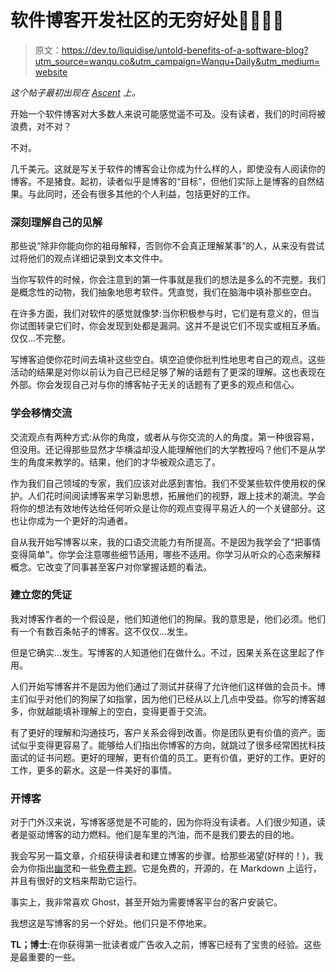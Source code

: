 # 软件博客开发社区的无穷好处👩‍💻👨‍💻

> 原文：<https://dev.to/liquidise/untold-benefits-of-a-software-blog?utm_source=wanqu.co&utm_campaign=Wanqu+Daily&utm_medium=website>

*这个帖子最初出现在 [Ascent](https://blog.benroux.me/untold-benefits-of-a-software-blog/) 上。*

开始一个软件博客对大多数人来说可能感觉遥不可及。没有读者，我们的时间将被浪费，对不对？

不对。

几千美元。这就是写关于软件的博客会让你成为什么样的人，即使没有人阅读你的博客。不是猪食。起初，读者似乎是博客的“目标”，但他们实际上是博客的自然结果。与此同时，还会有很多其他的个人利益，包括更好的工作。

### [](#deeply-understand-your-own-opinions)深刻理解自己的见解

那些说“除非你能向你的祖母解释，否则你不会真正理解某事”的人，从来没有尝试过将他们的观点详细记录到文本文件中。

当你写软件的时候，你会注意到的第一件事就是我们的想法是多么的不完整。我们是概念性的动物，我们抽象地思考软件。凭直觉，我们在脑海中填补那些空白。

在许多方面，我们对软件的感觉就像梦:当你积极参与时，它们是有意义的，但当你试图转录它们时，你会发现到处都是漏洞。这并不是说它们不现实或相互矛盾。仅仅...不完整。

写博客迫使你花时间去填补这些空白。填空迫使你批判性地思考自己的观点。这些活动的结果是对你以前认为自己已经足够了解的话题有了更深的理解。这也表现在外部。你会发现自己对与你的博客帖子无关的话题有了更多的观点和信心。

### [](#learn-to-communicate-empathetically)学会移情交流

交流观点有两种方式:从你的角度，或者从与你交流的人的角度。第一种很容易，但没用。还记得那些显然才华横溢却没人能理解他们的大学教授吗？他们不是从学生的角度来教学的。结果，他们的才华被观众遗忘了。

作为我们自己领域的专家，我们应该对此感到害怕。我们不受某些软件使用权的保护。人们花时间阅读博客来学习新思想，拓展他们的视野，跟上技术的潮流。学会将你的想法有效地传达给任何听众是让你的观点变得平易近人的一个关键部分。这也让你成为一个更好的沟通者。

自从我开始写博客以来，我的口语交流能力有所提高。不是因为我学会了“把事情变得简单”。你学会注意哪些细节适用，哪些不适用。你学习从听众的心态来解释概念。它改变了同事甚至客户对你掌握话题的看法。

### [](#build-your-credentials)建立您的凭证

我对博客作者的一个假设是，他们知道他们的狗屎。我的意思是，他们必须。他们有一个有数百条帖子的博客。这不仅仅...发生。

但是它确实...发生。写博客的人知道他们在做什么。不过，因果关系在这里起了作用。

人们开始写博客并不是因为他们通过了测试并获得了允许他们这样做的会员卡。博主们似乎对他们的狗屎了如指掌，因为他们已经从以上几点中受益。你写的博客越多，你就越能填补理解上的空白，变得更善于交流。

有了更好的理解和沟通技巧，客户关系会得到改善。你是团队更有价值的资产。面试似乎变得更容易了。能够给人们指出你博客的方向，就跳过了很多经常困扰科技面试的证书问题。更好的理解，更有价值的员工。更有价值，更好的工作。更好的工作，更多的薪水。这是一件美好的事情。

### [](#starting-a-blog)开博客

对于门外汉来说，写博客感觉是不可能的，因为你将没有读者。人们很少知道，读者是驱动博客的动力燃料。他们是车里的汽油，而不是我们要去的目的地。

我会写另一篇文章，介绍获得读者和建立博客的步骤。给那些渴望(好样的！)，我会为你指出[幽灵](https://ghost.org/)和一些[免费主题](http://marketplace.ghost.org/themes/free/)。它是免费的，开源的，在 Markdown 上运行，并且有很好的文档来帮助它运行。

事实上，我非常喜欢 Ghost，甚至开始为需要博客平台的客户安装它。

我想这是写博客的另一个好处。他们只是不停地来。

**TL；博士**:在你获得第一批读者或广告收入之前，博客已经有了宝贵的经验。这些是最重要的一些。
